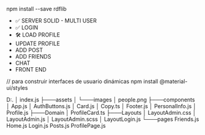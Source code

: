 npm install --save rdflib

* ✅ SERVER SOLID - MULTI USER 
* ✅ LOGIN
* 🛠️ LOAD PROFILE
* UPDATE PROFILE
* ADD POST
* ADD FRIENDS
* CHAT 
* FRONT END



// para construir interfaces de usuario dinámicas
npm install @material-ui/styles


D:.
│   index.js
├───assets
│   └───images
│           people.png
├───components
│       App.js
│       AuthButtons.js
│       Card.js
│       Copy.ts
│       Footer.js
│       PersonalInfo.js
│       Profile.js
├───Domain
│       ProfileCard.ts
├───Layouts
│       LayoutAdmin.css
│       LayoutAdmin.js
│       LayoutAdmin.scss
│       LayoutLogin.js
└───pages
        Friends.js
        Home.js
        Login.js
        Posts.js
        ProfilePage.js